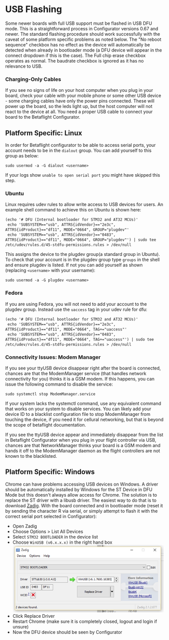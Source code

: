# USB Flashing

Some newer boards with full USB support must be flashed in USB DFU mode. This is a straightforward process in Configurator versions 0.67 and newer. The standard flashing procedure should work successfully with the caveat of some platform specific problems as noted below. The "No reboot sequence" checkbox has no effect as the device will automatically be detected when already in bootloader mode (a DFU device will appear in the connect dropdown if this is the case). The Full chip erase checkbox operates as normal. The baudrate checkbox is ignored as it has no relevance to USB.

### Charging-Only Cables

If you see no signs of life on your host computer when you plug in your board, check your cable with your mobile phone or some other USB device - some charging cables have only the power pins connected. These will power up the board, so the leds light up, but the host computer will not react to the device at all. You need a proper USB cable to connect your board to the Betaflight Configurator.

## Platform Specific: Linux

In order for Betaflight configurator to be able to access serial ports, your account needs to be in the `dialout` group. You can add yourself to this group as below:

```
sudo usermod -a -G dialout <username>
```

If your logs show `unable to open serial port` you might have skipped this step.

### Ubuntu

Linux requires udev rules to allow write access to USB devices for users. An example shell command to achieve this on Ubuntu is shown here:

```
(echo '# DFU (Internal bootloader for STM32 and AT32 MCUs)'
 echo 'SUBSYSTEM=="usb", ATTRS{idVendor}=="2e3c", ATTRS{idProduct}=="df11", MODE="0664", GROUP="plugdev"'
 echo 'SUBSYSTEM=="usb", ATTRS{idVendor}=="0483", ATTRS{idProduct}=="df11", MODE="0664", GROUP="plugdev"') | sudo tee /etc/udev/rules.d/45-stdfu-permissions.rules > /dev/null
```

This assigns the device to the plugdev group(a standard group in Ubuntu). To check that your account is in the plugdev group type `groups` in the shell and ensure plugdev is listed. If not you can add yourself as shown (replacing `<username>` with your username):

```
sudo usermod -a -G plugdev <username>
```

### Fedora

If you are using Fedora, you will not need to add your account to the plugdev group.
Instead use the `uaccess` tag in your udev rule for dfu:

```
(echo '# DFU (Internal bootloader for STM32 and AT32 MCUs)'
 echo 'SUBSYSTEM=="usb", ATTRS{idVendor}=="2e3c", ATTRS{idProduct}=="df11", MODE="0664", TAG+="uaccess"'
 echo 'SUBSYSTEM=="usb", ATTRS{idVendor}=="0483", ATTRS{idProduct}=="df11", MODE="0664", TAG+="uaccess"') | sudo tee /etc/udev/rules.d/45-stdfu-permissions.rules > /dev/null
```

### Connectivity Issues: Modem Manager

If you see your ttyUSB device disappear right after the board is connected, chances are that the ModemManager service (that handles network connectivity for you) thinks it is a GSM modem. If this happens, you can issue the following command to disable the service:

```
sudo systemctl stop ModemManager.service
```

If your system lacks the systemctl command, use any equivalent command that works on your system to disable services. You can likely add your device ID to a blacklist configuration file to stop ModemManager from touching the device, if you need it for cellural networking, but that is beyond the scope of betaflight documentation.

If you see the ttyUSB device appear and immediately disappear from the list in Betaflight Configurator when you plug in your flight controller via USB, chances are that NetworkManager thinks your board is a GSM modem and hands it off to the ModemManager daemon as the flight controllers are not known to the blacklisted.

## Platform Specific: Windows

Chrome can have problems accessing USB devices on Windows. A driver should be automatically installed by Windows for the ST Device in DFU Mode but this doesn't always allow access for Chrome. The solution is to replace the ST driver with a libusb driver. The easiest way to do that is to download [Zadig](http://zadig.akeo.ie/).
With the board connected and in bootloader mode (reset it by sending the character R via serial, or simply attempt to flash it with the correct serial port selected in Configurator):

- Open Zadig
- Choose Options > List All Devices
- Select `STM32 BOOTLOADER` in the device list
- Choose `WinUSB (v6.x.x.x)` in the right hand box
  ![Zadig Driver Procedure](assets/images/zadig-dfu.png)
- Click Replace Driver
- Restart Chrome (make sure it is completely closed, logout and login if unsure)
- Now the DFU device should be seen by Configurator
